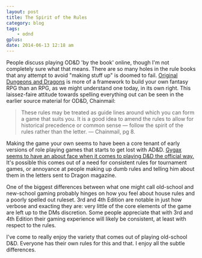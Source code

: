 ```yaml
---
layout: post
title: The Spirit of the Rules
category: blog
tags:
    - odnd
gplus:
date: 2014-06-13 12:18 am
---
```


People discuss playing OD&D 'by the book' online, though I'm not completely sure what that means. There are so many holes in the rule books that any attempt to avoid "making stuff up" is doomed to fail. [Original Dungeons and Dragons][1] is more of a framework to build your own fantasy RPG than an RPG, as we might understand one today, in its own right. This laissez-faire attitude towards spelling everything out can be seen in the earlier source material for OD&D, Chainmail:

> These rules may be treated as guide lines around which you can form a game that suits you. It is a good idea to amend the rules to allow for historical precedence or common sense — follow the spirit of the rules rather than the letter. — Chainmail, pg 8.

Making the game your own seems to have been a core tenant of early versions of role playing games that starts to get lost with AD&D. [Gygax seems to have an about face when it comes to playing D&D the official way.][2] It's possible this comes out of a need for consistent rules for tournament games, or annoyance at people making up dumb rules and telling him about them in the letters sent to Dragon magazine.

One of the biggest differences between what one might call old-school and new-school gaming probably hinges on how you feel about house rules and a poorly spelled out ruleset. 3rd and 4th Edition are notable in just how verbose and exacting they are: very little of the core elements of the game are left up to the DMs discretion. Some people appreciate that with 3rd and 4th Edition their gaming experience will likely be consistent, at least with respect to the rules.

I've come to really enjoy the variety that comes out of playing old-school D&D. Everyone has their own rules for this and that. I enjoy all the subtle differences.

[1]: /tag/odnd/
[2]: /blog/reading-the-dmg-I/